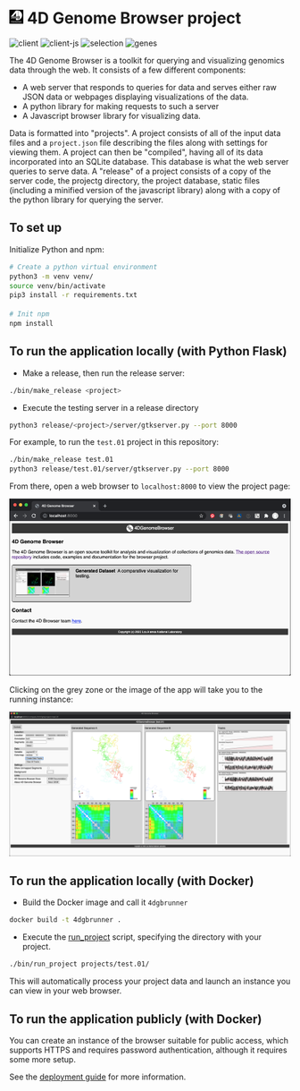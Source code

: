 # <img src="doc/img/4DGB_logo_07-01_25x25.png"></img> 4D Genome Browser project 
![client](https://github.com/lanl/4DGB/actions/workflows/client.yml/badge.svg)
![client-js](https://github.com/lanl/4DGB/actions/workflows/client-js.yml/badge.svg)
![selection](https://github.com/lanl/4DGB/actions/workflows/selection.yml/badge.svg)
![genes](https://github.com/lanl/4DGB/actions/workflows/gene-query.yml/badge.svg)

The 4D Genome Browser is a toolkit for querying and visualizing genomics data through the web. It consists of a few different components:

- A web server that responds to queries for data and serves either raw JSON data or webpages displaying visualizations of the data.
- A python library for making requests to such a server
- A Javascript browser library for visualizing data.

Data is formatted into "projects". A project consists of all of the input data files and a `project.json` file describing the files along with settings for viewing them. A project can then be "compiled", having all of its data incorporated into an SQLite database. This database is what the web server queries to serve data. A "release" of a project consists of a copy of the server code, the projectg directory, the project database, static files (including a minified version of the javascript library) along with a copy of the python library for querying the server.

## To set up

Initialize Python and npm:
```sh
# Create a python virtual environment
python3 -m venv venv/
source venv/bin/activate
pip3 install -r requirements.txt

# Init npm
npm install
```

## To run the application locally (with Python Flask)

- Make a release, then run the release server:
```sh
./bin/make_release <project>
```
- Execute the testing server in a release directory
```sh
python3 release/<project>/server/gtkserver.py --port 8000
```

For example, to run the `test.01` project in this repository:

```sh
./bin/make_release test.01
python3 release/test.01/server/gtkserver.py --port 8000
```

From there, open a web browser to `localhost:8000` to view the project page:

<div align="center">
<img src="doc/img/test.01_project-page.png"></img>
</div>

Clicking on the grey zone or the image of the app will take you to the running instance:
<div align="center">
<img src="doc/img/test.01.png"></img>
</div>

## To run the application locally (with Docker)

- Build the Docker image and call it `4dgbrunner`
```sh
docker build -t 4dgbrunner .
```

- Execute the [run_project](bin/run_project) script, specifying the directory with your project.
```sh
./bin/run_project projects/test.01/
```

This will automatically process your project data and launch an instance you can view in your web browser.

## To run the application publicly (with Docker)

You can create an instance of the browser suitable for public access, which supports HTTPS and requires password authentication, although it requires some more setup.

See the [deployment guide](doc/deployment.md) for more information.
